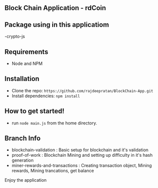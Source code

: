 ## Block Chain Application - rdCoin

## Package using in this applicatiom

-crypto-js

## Requirements

- Node and NPM

## Installation

- Clone the repo: `https://github.com/rajdeepratan/BlockChain-App.git`
- Install dependencies: `npm install`

##  How to get started!

 - run `node main.js` from the home directory.

## Branch Info
- blockchain-validation : Basic setup for blockchain and it's validation
- proof-of-work : Blockchain Mining and setting up difficulty in it's hash generation
- miner-rewards-and-transactions : Creating transaction object, Mining rewards, Mining trancations, get balance

Enjoy the application
